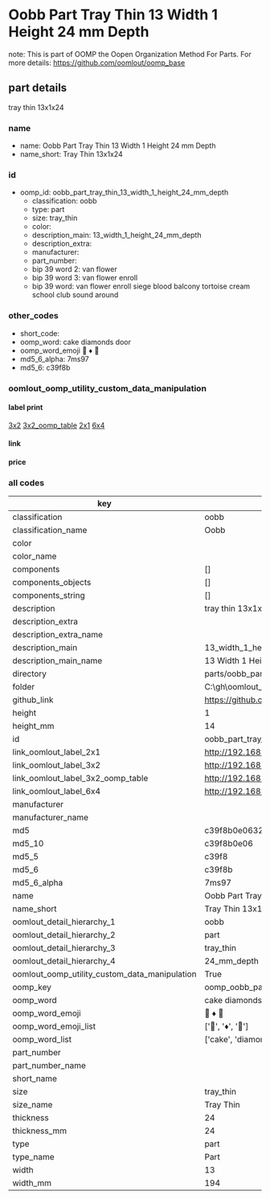 # Oobb Part Tray Thin 13 Width 1 Height 24 mm Depth  

note: This is part of OOMP the Oopen Organization Method For Parts. For more details: https://github.com/oomlout/oomp_base

##  part details
  



tray thin 13x1x24



### name
* name: Oobb Part Tray Thin 13 Width 1 Height 24 mm Depth
* name_short: Tray Thin 13x1x24 
### id
* oomp_id: oobb_part_tray_thin_13_width_1_height_24_mm_depth
  * classification: oobb
  * type: part
  * size: tray_thin
  * color: 
  * description_main: 13_width_1_height_24_mm_depth
  * description_extra: 
  * manufacturer: 
  * part_number: 
  * bip 39 word 2: van flower
  * bip 39 word 3: van flower enroll
  * bip 39 word: van flower enroll siege blood balcony tortoise cream school club sound around

### other_codes
* short_code: 
* oomp_word: cake diamonds door
* oomp_word_emoji :cake: :diamonds: :door:
* md5_6_alpha: 7ms97
* md5_6: c39f8b






### oomlout_oomp_utility_custom_data_manipulation
#### label print
[3x2](http://192.168.1.245:1112/?label=oomp%207ms97)
[3x2_oomp_table](http://192.168.1.108:1112/?label=oomp%207ms97)
[2x1](http://192.168.1.242:1112/?label=oomp%207ms97)
[6x4](http://192.168.1.55:1112/?label=oomp%207ms97)    

#### link

                              

#### price







### all codes 
| key | value |  
| --- | --- |  
| classification | oobb |  
| classification_name | Oobb |  
| color |  |  
| color_name |  |  
| components | [] |  
| components_objects | [] |  
| components_string | [] |  
| description | tray thin 13x1x24 |  
| description_extra |  |  
| description_extra_name |  |  
| description_main | 13_width_1_height_24_mm_depth |  
| description_main_name | 13 Width 1 Height 24 mm Depth |  
| directory | parts/oobb_part_tray_thin_13_width_1_height_24_mm_depth |  
| folder | C:\gh\oomlout_oobb_version_4_generated_parts\things\oobb_part_tray_thin_13_width_1_height_24_mm_depth |  
| github_link | https://github.com/oomlout/oomlout_oomp_part_src/tree/main/parts/oobb_part_tray_thin_13_width_1_height_24_mm_depth |  
| height | 1 |  
| height_mm | 14 |  
| id | oobb_part_tray_thin_13_width_1_height_24_mm_depth |  
| link_oomlout_label_2x1 | http://192.168.1.242:1112/?label=oomp%207ms97 |  
| link_oomlout_label_3x2 | http://192.168.1.245:1112/?label=oomp%207ms97 |  
| link_oomlout_label_3x2_oomp_table | http://192.168.1.108:1112/?label=oomp%207ms97 |  
| link_oomlout_label_6x4 | http://192.168.1.55:1112/?label=oomp%207ms97 |  
| manufacturer |  |  
| manufacturer_name |  |  
| md5 | c39f8b0e0632fcb0470bfc8096566789 |  
| md5_10 | c39f8b0e06 |  
| md5_5 | c39f8 |  
| md5_6 | c39f8b |  
| md5_6_alpha | 7ms97 |  
| name | Oobb Part Tray Thin 13 Width 1 Height 24 mm Depth |  
| name_short | Tray Thin 13x1x24  |  
| oomlout_detail_hierarchy_1 | oobb |  
| oomlout_detail_hierarchy_2 | part |  
| oomlout_detail_hierarchy_3 | tray_thin |  
| oomlout_detail_hierarchy_4 | 24_mm_depth |  
| oomlout_oomp_utility_custom_data_manipulation | True |  
| oomp_key | oomp_oobb_part_tray_thin_13_width_1_height_24_mm_depth |  
| oomp_word | cake diamonds door |  
| oomp_word_emoji | :cake: :diamonds: :door: |  
| oomp_word_emoji_list | [':cake:', ':diamonds:', ':door:'] |  
| oomp_word_list | ['cake', 'diamonds', 'door'] |  
| part_number |  |  
| part_number_name |  |  
| short_name |  |  
| size | tray_thin |  
| size_name | Tray Thin |  
| thickness | 24 |  
| thickness_mm | 24 |  
| type | part |  
| type_name | Part |  
| width | 13 |  
| width_mm | 194 |  

